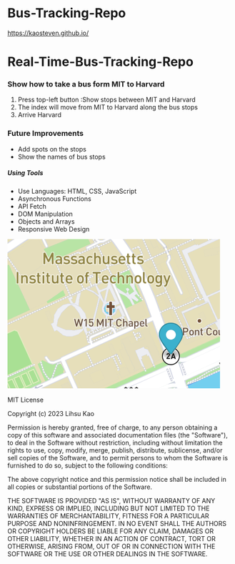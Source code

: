 # Bus-Tracking-Repo
<a>https://kaosteven.github.io/</a>
<h1>Real-Time-Bus-Tracking-Repo</h1>
<h3>Show how to take a bus form MIT to Harvard</h3>
<ol>
<li>Press top-left button :Show stops between MIT and Harvard</li>
<li>The index will move from MIT to Harvard along the bus stops</li>
<li>Arrive Harvard</li>
</ol>
<h3>Future Improvements</h3>
<ul>
<li>Add spots on the stops</li>
<li>Show the names of bus stops</li>
</ul>
<h5>Using Tools</h5>
<ul>
<li>Use Languages: HTML, CSS, JavaScript</li>
<li>Asynchronous Functions</li>
<li>API Fetch</li>
<li>DOM Manipulation</li>
<li>Objects and Arrays</li>
<li>Responsive Web Design</li>
</ul>
<img src="bustrack.png">
<p>MIT License

Copyright (c) 2023 Lihsu Kao

Permission is hereby granted, free of charge, to any person obtaining a copy
of this software and associated documentation files (the "Software"), to deal
in the Software without restriction, including without limitation the rights
to use, copy, modify, merge, publish, distribute, sublicense, and/or sell
copies of the Software, and to permit persons to whom the Software is
furnished to do so, subject to the following conditions:

The above copyright notice and this permission notice shall be included in all
copies or substantial portions of the Software.

THE SOFTWARE IS PROVIDED "AS IS", WITHOUT WARRANTY OF ANY KIND, EXPRESS OR
IMPLIED, INCLUDING BUT NOT LIMITED TO THE WARRANTIES OF MERCHANTABILITY,
FITNESS FOR A PARTICULAR PURPOSE AND NONINFRINGEMENT. IN NO EVENT SHALL THE
AUTHORS OR COPYRIGHT HOLDERS BE LIABLE FOR ANY CLAIM, DAMAGES OR OTHER
LIABILITY, WHETHER IN AN ACTION OF CONTRACT, TORT OR OTHERWISE, ARISING FROM,
OUT OF OR IN CONNECTION WITH THE SOFTWARE OR THE USE OR OTHER DEALINGS IN THE
SOFTWARE.</p>